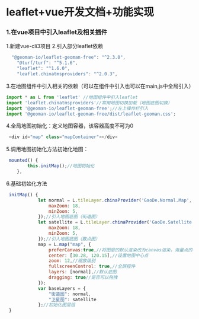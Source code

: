 # leaflet+vue开发文档+功能实现

### 1.在vue项目中引入leaflet及相关插件
1.新建vue-cli3项目
2.引入部分leaflet依赖

```javascript
  "@geoman-io/leaflet-geoman-free": "^2.3.0",
    "@turf/turf": "^5.1.6",
    "leaflet": "^1.6.0",
    "leaflet.chinatmsproviders": "^2.0.3",
```

3.在地图组件中引入相关的依赖（可以在组件中引入也可以在main,js中全局引入）

```javascript
import * as L from 'leaflet' //地图组件中引入leaflet
import 'leaflet.chinatmsproviders'//常用地图切换加载（地图底图切换）
import '@geoman-io/leaflet-geoman-free';//左上操作栏引入
import '@geoman-io/leaflet-geoman-free/dist/leaflet-geoman.css';
```

4.全局地图初始化：定义地图容器，该容器高度不可为0

```javascript
 <div id="map" class="mapContainer"></div>
```

5.调用地图初始化方法初始化地图：

```javascript
 mounted() {
        this.initMap();//地图初始化
    },
```

6.基础初始化方法

```javascript
 initMap() {
            let normal = L.tileLayer.chinaProvider('GaoDe.Normal.Map', {
                maxZoom: 18,
                minZoom: 5,
            });//引入地图底图（街道图）
            let satellite = L.tileLayer.chinaProvider('GaoDe.Satellite.Map', {
                maxZoom: 18,
                minZoom: 5,
            });//引入地图底图（散点图）
            map = L.map("map", {
                preferCanvas:true,//将图层的默认渲染改为canvas渲染，海量点的时候不会引起卡顿,false时默认渲染方式为svg
                center: [30.28, 120.15],//设置地图中心点
                zoom: 12,//缩放级别
                fullscreenControl: true,//全屏控件
                layers: [normal],//默认底图
                dragging: true//是否可以拖拽
            });
            var baseLayers = {
                "街道图": normal,
                "卫星图": satellite
            };//初始化图层组
 }
```


